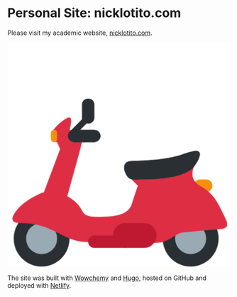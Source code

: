 # Personal Site: nicklotito.com

Please visit my academic website, [nicklotito.com](https://nicklotito.com).

[![Icon](/assets/media/icon.png)](https://nicklotito.com)

The site was built with [Wowchemy](https://wowchemy.com) and [Hugo](https://gohugo.io/), hosted on GitHub and deployed with [Netlify](https://www.netlify.com/).
